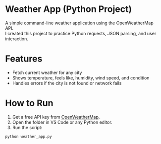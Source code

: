 # Weather App (Python Project)

A simple command-line weather application using the OpenWeatherMap API.  
I created this project to practice Python requests, JSON parsing, and user interaction.

# Features
- Fetch current weather for any city
- Shows temperature, feels like, humidity, wind speed, and condition
- Handles errors if the city is not found or network fails

# How to Run
1. Get a free API key from [OpenWeatherMap](https://openweathermap.org/api).
2. Open the folder in VS Code or any Python editor.
3. Run the script:
```bash
python weather_app.py
